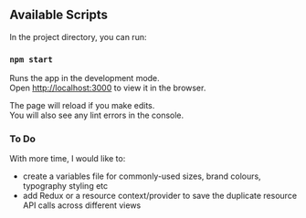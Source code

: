 ## Available Scripts

In the project directory, you can run:

### `npm start`

Runs the app in the development mode.\
Open [http://localhost:3000](http://localhost:3000) to view it in the browser.

The page will reload if you make edits.\
You will also see any lint errors in the console.

### To Do

With more time, I would like to:

- create a variables file for commonly-used sizes, brand colours, typography styling etc
- add Redux or a resource context/provider to save the duplicate resource API calls across different views
